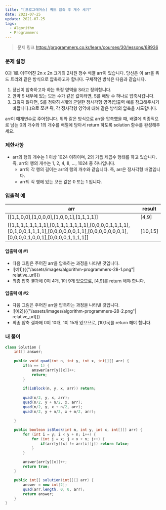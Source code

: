 ```yaml
---
title: "[프로그래머스] 쿼드 압축 후 개수 세기"
date: 2021-07-25
update: 2021-07-25
tags:
  - Algorithm
  - Programmers
---
```


> 문제 링크
> <https://programmers.co.kr/learn/courses/30/lessons/68936>

### 문제 설명

0과 1로 이루어진 2n x 2n 크기의 2차원 정수 배열 arr이 있습니다. 당신은 이 arr을 쿼드 트리와 같은 방식으로 압축하고자 합니다. 구체적인 방식은 다음과 같습니다.

1. 당신이 압축하고자 하는 특정 영역을 S라고 정의합니다.
2. 만약 S 내부에 있는 모든 수가 같은 값이라면, S를 해당 수 하나로 압축시킵니다.
3. 그렇지 않다면, S를 정확히 4개의 균일한 정사각형 영역(입출력 예를 참고해주시기 바랍니다.)으로 쪼갠 뒤, 각 정사각형 영역에 대해 같은 방식의 압축을 시도합니다.

arr이 매개변수로 주어집니다. 위와 같은 방식으로 arr을 압축했을 때, 배열에 최종적으로 남는 0의 개수와 1의 개수를 배열에 담아서 return 하도록 solution 함수를 완성해주세요.

### 제한사항

- arr의 행의 개수는 1 이상 1024 이하이며, 2의 거듭 제곱수 형태를 하고 있습니다. 즉, arr의 행의 개수는 1, 2, 4, 8, ..., 1024 중 하나입니다.
    - arr의 각 행의 길이는 arr의 행의 개수와 같습니다. 즉, arr은 정사각형 배열입니다.
    - arr의 각 행에 있는 모든 값은 0 또는 1 입니다.

### 입출력 예

|arr|result|
|-|-|
|[[1,1,0,0],[1,0,0,0],[1,0,0,1],[1,1,1,1]]|[4,9]|
|[[1,1,1,1,1,1,1,1],[0,1,1,1,1,1,1,1],[0,0,0,0,1,1,1,1],[0,1,0,0,1,1,1,1],[0,0,0,0,0,0,1,1],[0,0,0,0,0,0,0,1],[0,0,0,0,1,0,0,1],[0,0,0,0,1,1,1,1]]|[10,15]|

#### 입출력 예 #1

- 다음 그림은 주어진 arr을 압축하는 과정을 나타낸 것입니다.
- ![예1]({{"/assets/images/algorithm-programmers-28-1.png"| relative_url}})
- 최종 압축 결과에 0이 4개, 1이 9개 있으므로, [4,9]를 return 해야 합니다.

#### 입출력 예 #2

- 다음 그림은 주어진 arr을 압축하는 과정을 나타낸 것입니다.
- ![예2]({{"/assets/images/algorithm-programmers-28-2.png"| relative_url}})
- 최종 압축 결과에 0이 10개, 1이 15개 있으므로, [10,15]를 return 해야 합니다.

### 내 풀이

```java
class Solution {
	int[] answer;
	
	public void quad(int n, int y, int x, int[][] arr) {
		if(n == 1) {
			answer[arr[y][x]]++;
			return;
		}
		
		if(isBlock(n, y, x, arr)) return;
		
		quad(n/2, y, x, arr);
		quad(n/2, y + n/2, x, arr);
		quad(n/2, y, x + n/2, arr);
		quad(n/2, y + n/2, x + n/2, arr);
		
	}
	
	public boolean isBlock(int n, int y, int x, int[][] arr) {
		for (int i = y; i < y + n; i++) {
			for (int j = x; j < x + n; j++) {
				if(arr[y][x] != arr[i][j]) return false;
			}
		}
		
		answer[arr[y][x]]++;
		return true;
	}

	public int[] solution(int[][] arr) {
		answer = new int[2];
		quad(arr.length, 0, 0, arr);
		return answer;
	}
}
```